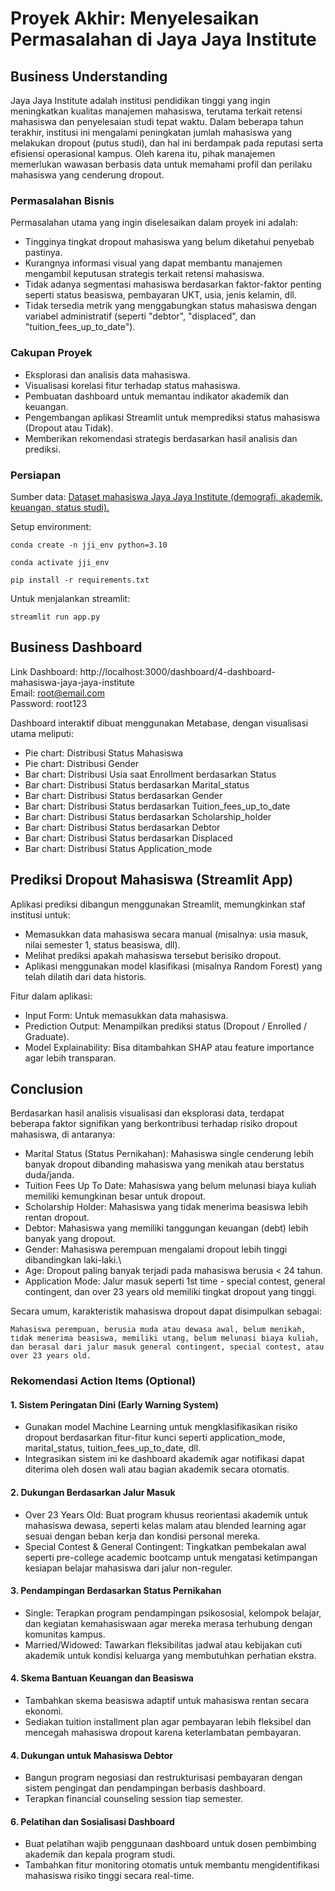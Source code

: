 # Proyek Akhir: Menyelesaikan Permasalahan di Jaya Jaya Institute

## Business Understanding

Jaya Jaya Institute adalah institusi pendidikan tinggi yang ingin meningkatkan kualitas manajemen mahasiswa, terutama terkait retensi mahasiswa dan penyelesaian studi tepat waktu. Dalam beberapa tahun terakhir, institusi ini mengalami peningkatan jumlah mahasiswa yang melakukan dropout (putus studi), dan hal ini berdampak pada reputasi serta efisiensi operasional kampus. Oleh karena itu, pihak manajemen memerlukan wawasan berbasis data untuk memahami profil dan perilaku mahasiswa yang cenderung dropout.

### Permasalahan Bisnis

Permasalahan utama yang ingin diselesaikan dalam proyek ini adalah:

- Tingginya tingkat dropout mahasiswa yang belum diketahui penyebab pastinya.
- Kurangnya informasi visual yang dapat membantu manajemen mengambil keputusan strategis terkait retensi mahasiswa.
- Tidak adanya segmentasi mahasiswa berdasarkan faktor-faktor penting seperti status beasiswa, pembayaran UKT, usia, jenis kelamin, dll.
- Tidak tersedia metrik yang menggabungkan status mahasiswa dengan variabel administratif (seperti "debtor", "displaced", dan "tuition_fees_up_to_date").

### Cakupan Proyek

- Eksplorasi dan analisis data mahasiswa.
- Visualisasi korelasi fitur terhadap status mahasiswa.
- Pembuatan dashboard untuk memantau indikator akademik dan keuangan.
- Pengembangan aplikasi Streamlit untuk memprediksi status mahasiswa (Dropout atau Tidak).
- Memberikan rekomendasi strategis berdasarkan hasil analisis dan prediksi.

### Persiapan

Sumber data: [Dataset mahasiswa Jaya Jaya Institute (demografi, akademik, keuangan, status studi).](https://github.com/dicodingacademy/dicoding_dataset/blob/main/students_performance/data.csv) 

Setup environment:

```text
conda create -n jji_env python=3.10
```
```text
conda activate jji_env
```
```text
pip install -r requirements.txt
```
Untuk menjalankan streamlit:

```text
streamlit run app.py 
```

## Business Dashboard

Link Dashboard: http://localhost:3000/dashboard/4-dashboard-mahasiswa-jaya-jaya-institute    
Email: root@email.com  
Password: root123

Dashboard interaktif dibuat menggunakan Metabase, dengan visualisasi utama meliputi:

- Pie chart: Distribusi Status Mahasiswa
- Pie chart: Distribusi Gender
- Bar chart: Distribusi Usia saat Enrollment berdasarkan Status
- Bar chart: Distribusi Status berdasarkan Marital_status
- Bar chart: Distribusi Status berdasarkan Gender
- Bar chart: Distribusi Status berdasarkan Tuition_fees_up_to_date
- Bar chart: Distribusi Status berdasarkan Scholarship_holder
- Bar chart: Distribusi Status berdasarkan Debtor
- Bar chart: Distribusi Status berdasarkan Displaced
- Bar chart: Distribusi Status Application_mode

## Prediksi Dropout Mahasiswa (Streamlit App)

Aplikasi prediksi dibangun menggunakan Streamlit, memungkinkan staf institusi untuk:

- Memasukkan data mahasiswa secara manual (misalnya: usia masuk, nilai semester 1, status beasiswa, dll).
- Melihat prediksi apakah mahasiswa tersebut berisiko dropout.
- Aplikasi menggunakan model klasifikasi (misalnya Random Forest) yang telah dilatih dari data historis.

Fitur dalam aplikasi:

- Input Form: Untuk memasukkan data mahasiswa.
- Prediction Output: Menampilkan prediksi status (Dropout / Enrolled / Graduate).
- Model Explainability: Bisa ditambahkan SHAP atau feature importance agar lebih transparan.

## Conclusion

Berdasarkan hasil analisis visualisasi dan eksplorasi data, terdapat beberapa faktor signifikan yang berkontribusi terhadap risiko dropout mahasiswa, di antaranya:

- Marital Status (Status Pernikahan): Mahasiswa single cenderung lebih banyak dropout dibanding mahasiswa yang menikah atau berstatus duda/janda.
- Tuition Fees Up To Date: Mahasiswa yang belum melunasi biaya kuliah memiliki kemungkinan besar untuk dropout.
- Scholarship Holder: Mahasiswa yang tidak menerima beasiswa lebih rentan dropout.
- Debtor: Mahasiswa yang memiliki tanggungan keuangan (debt) lebih banyak yang dropout.
- Gender: Mahasiswa perempuan mengalami dropout lebih tinggi dibandingkan laki-laki.\
- Age: Dropout paling banyak terjadi pada mahasiswa berusia < 24 tahun.
- Application Mode: Jalur masuk seperti 1st time - special contest, general contingent, dan over 23 years old memiliki tingkat dropout yang tinggi.

Secara umum, karakteristik mahasiswa dropout dapat disimpulkan sebagai:

    Mahasiswa perempuan, berusia muda atau dewasa awal, belum menikah, tidak menerima beasiswa, memiliki utang, belum melunasi biaya kuliah, dan berasal dari jalur masuk general contingent, special contest, atau over 23 years old.

### Rekomendasi Action Items (Optional)

#### 1. Sistem Peringatan Dini (Early Warning System)
- Gunakan model Machine Learning untuk mengklasifikasikan risiko dropout berdasarkan fitur-fitur kunci seperti application_mode, marital_status, tuition_fees_up_to_date, dll.
-  Integrasikan sistem ini ke dashboard akademik agar notifikasi dapat diterima oleh dosen wali atau bagian akademik secara otomatis.

#### 2. Dukungan Berdasarkan Jalur Masuk
- Over 23 Years Old: Buat program khusus reorientasi akademik untuk mahasiswa dewasa, seperti kelas malam atau blended learning agar sesuai dengan beban kerja dan kondisi personal mereka.
- Special Contest & General Contingent: Tingkatkan pembekalan awal seperti pre-college academic bootcamp untuk mengatasi ketimpangan kesiapan belajar mahasiswa dari jalur non-reguler.

#### 3. Pendampingan Berdasarkan Status Pernikahan
- Single: Terapkan program pendampingan psikososial, kelompok belajar, dan kegiatan kemahasiswaan agar mereka merasa terhubung dengan komunitas kampus.
- Married/Widowed: Tawarkan fleksibilitas jadwal atau kebijakan cuti akademik untuk kondisi keluarga yang membutuhkan perhatian ekstra.

#### 4. Skema Bantuan Keuangan dan Beasiswa
- Tambahkan skema beasiswa adaptif untuk mahasiswa rentan secara ekonomi.
- Sediakan tuition installment plan agar pembayaran lebih fleksibel dan mencegah mahasiswa dropout karena keterlambatan pembayaran.

#### 4. Dukungan untuk Mahasiswa Debtor
- Bangun program negosiasi dan restrukturisasi pembayaran dengan sistem pengingat dan pendampingan berbasis dashboard.
- Terapkan financial counseling session tiap semester.

#### 6. Pelatihan dan Sosialisasi Dashboard
- Buat pelatihan wajib penggunaan dashboard untuk dosen pembimbing akademik dan kepala program studi.
- Tambahkan fitur monitoring otomatis untuk membantu mengidentifikasi mahasiswa risiko tinggi secara real-time.
